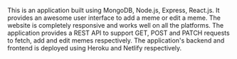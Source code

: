 This is an application built using MongoDB, Node.js, Express, React.js. It provides an awesome user interface to add a meme or edit a meme. The website is completely responsive and works well on all the platforms.
The application provides a REST API to support GET, POST and PATCH requests to fetch, add and edit memes respectively.
The application's backend and frontend is deployed using Heroku and Netlify respectively. 
